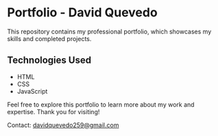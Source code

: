 <h1>Portfolio - David Quevedo</h1>
This repository contains my professional portfolio, which showcases my skills and completed projects.

<h2>Technologies Used</h2>
<ul>
  <li>HTML</li>
  <li>CSS</li>
  <li>JavaScript</li>
</ul>
Feel free to explore this portfolio to learn more about my work and expertise. Thank you for visiting!

Contact: davidquevedo259@gmail.com
